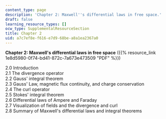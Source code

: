 ```yaml
---
content_type: page
description: 'Chapter 2: Maxwell''s differential laws in free space.'
draft: false
learning_resource_types: []
ocw_type: SupplementalResourceSection
title: Chapter 2
uid: a7c7ef8e-f616-e7d9-68be-a8a1ea2367a0
---
```

**Chapter 2: Maxwell's differential laws in free space** ({{% resource_link 1e8d5980-0f74-bd41-872c-7a673e473509 "PDF" %}})

2.0 Introduction   
2.1 The divergence operator   
2.2 Gauss' integral theorem   
2.3 Gauss' Law, magnetic flux continuity, and charge conservation   
2.4 The curl operator   
2.5 Stokes' integral theorem   
2.6 Differential laws of Ampere and Faraday   
2.7 Visualization of fields and the divergence and curl   
2.8 Summary of Maxwell's differential laws and integral theorems